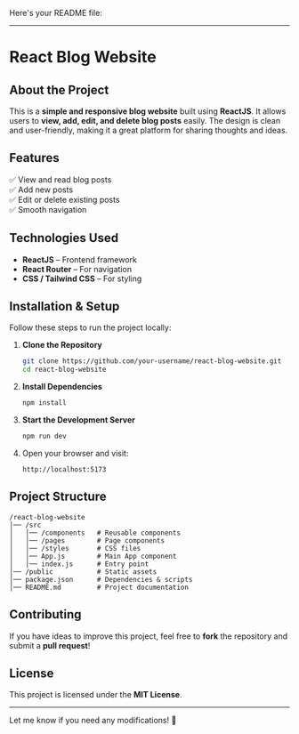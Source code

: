 Here's your README file:  

---

# **React Blog Website**  

## **About the Project**  
This is a **simple and responsive blog website** built using **ReactJS**. It allows users to **view, add, edit, and delete blog posts** easily. The design is clean and user-friendly, making it a great platform for sharing thoughts and ideas.  

## **Features**  
✅ View and read blog posts  
✅ Add new posts  
✅ Edit or delete existing posts  
✅ Smooth navigation  

## **Technologies Used**  
- **ReactJS** – Frontend framework  
- **React Router** – For navigation  
- **CSS / Tailwind CSS** – For styling  

## **Installation & Setup**  
Follow these steps to run the project locally:  

1. **Clone the Repository**  
   ```bash
   git clone https://github.com/your-username/react-blog-website.git
   cd react-blog-website
   ```  

2. **Install Dependencies**  
   ```bash
   npm install
   ```  

3. **Start the Development Server**  
   ```bash
   npm run dev
   ```  

4. Open your browser and visit:  
   ```
   http://localhost:5173
   ```

## **Project Structure**  
```
/react-blog-website
│── /src
│   │── /components   # Reusable components
│   │── /pages        # Page components
│   │── /styles       # CSS files
│   │── App.js        # Main App component
│   │── index.js      # Entry point
│── /public           # Static assets
│── package.json      # Dependencies & scripts
│── README.md         # Project documentation
```

## **Contributing**  
If you have ideas to improve this project, feel free to **fork** the repository and submit a **pull request**!  

## **License**  
This project is licensed under the **MIT License**.  

---  
Let me know if you need any modifications! 🚀

